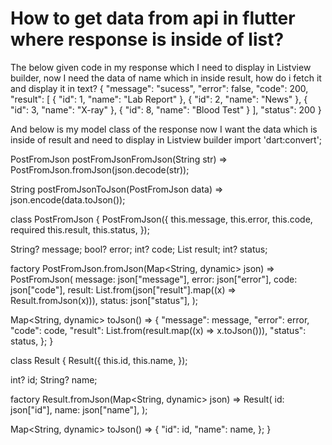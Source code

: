 
# How to get data from api in flutter where response is inside of list?

The below given code in my response which I need to display in Listview builder, now  I need the data of name which in inside result, how do i fetch it and display it in text?
{
        "message": "sucess",
        "error": false,
        "code": 200,
        "result": [
            {
                "id": 1,
                "name": "Lab Report"
            },
            {
                "id": 2,
                "name": "News"
            },
            {
                "id": 3,
                "name": "X-ray"
            },
            {
                "id": 8,
                "name": "Blood Test"
            }
        ],
        "status": 200
    }

And below is my model class of the response now I want the data which is inside of result and need to display in Listview builder
import 'dart:convert';

PostFromJson postFromJsonFromJson(String str) => PostFromJson.fromJson(json.decode(str));

String postFromJsonToJson(PostFromJson data) => json.encode(data.toJson());

class PostFromJson {
  PostFromJson({
    this.message,
    this.error,
    this.code,
    required this.result,
    this.status,
  });

  String? message;
  bool? error;
  int? code;
  List<Result> result;
  int? status;

  factory PostFromJson.fromJson(Map<String, dynamic> json) => PostFromJson(
    message: json["message"],
    error: json["error"],
    code: json["code"],
    result: List<Result>.from(json["result"].map((x) => Result.fromJson(x))),
    status: json["status"],
  );

  Map<String, dynamic> toJson() => {
    "message": message,
    "error": error,
    "code": code,
    "result": List<dynamic>.from(result.map((x) => x.toJson())),
    "status": status,
  };
}

class Result {
  Result({
     this.id,
    this.name,
  });

  int? id;
  String? name;

  factory Result.fromJson(Map<String, dynamic> json) => Result(
    id: json["id"],
    name: json["name"],
  );

  Map<String, dynamic> toJson() => {
    "id": id,
    "name": name,
  };
}


        